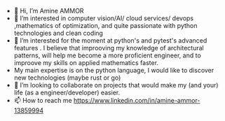 - 👋 Hi, I’m Amine AMMOR
- 👀 I’m interested in computer vision/AI/ cloud services/ devops ,mathematics of optimization, and quite  passionate with python technologies and clean coding
- 🌱 I’m interested for the moment at  python's and pytest's advanced features . I believe that improoving my knowledge of architectural patterns, will help me  become a more proficient engineer, and to improove my skills on applied mathematics faster.
-  My main expertise is on the python language, I would like to discover new technologies (maybe rust or go)
- 💞️ I’m looking to collaborate on projects that would make my (and your) life (as a engineer/developer) easier. 
- 📫 How to reach me https://www.linkedin.com/in/amine-ammor-13859994

<!---
ammoramine/ammoramine is a ✨ special ✨ repository because its `README.md` (this file) appears on your GitHub profile.
You can click the Preview link to take a look at your changes.
--->
